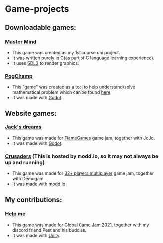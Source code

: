 # Game-projects

## Downloadable games:

### [Master Mind](https://github.com/Piratux/Game-projects/tree/main/Master%20Mind)
- This game was created as my 1st course uni project.
- It was written purely in C(as part of C language learning experience).
- It uses [SDL2](https://www.libsdl.org/) to render graphics.

### [PogChamp](https://github.com/Piratux/Game-projects/tree/main/Pogchamp)
- This "game" was created as a tool to help understand/solve mathematical problem which can be found [here](https://github.com/Piratux/Game-projects/blob/main/Pogchamp/Mathematical%20problem.txt).
- It was made with [Godot](https://godotengine.org/).

## Website games:

### [Jack's dreams](https://piratux.itch.io/jacks-dreams)
- This game was made for [FlameGames](https://itch.io/jam/flamegamesjam/rate/688977) game jam, together with JoJo.
- It was made with [Godot](https://godotengine.org/).

### [Crusaders](https://piratux.itch.io/crusaders) (This is hosted by modd.io, so it may not always be up and running)
- This game was made for [32+ players multiplayer](https://itch.io/jam/32-players-or-more-multiplayer-game-jam/rate/483737) game jam, together with Demogam.
- It was made with [modd.io](https://www.modd.io/)

## My contributions:

### [Help me](https://kevinandersson.itch.io/helpme)
- This game was made for [Global Game Jam 2021](https://globalgamejam.org/2021/games/help-me-3), together with my discord friend Pest and his buddies.
- It was made with [Unity](https://unity.com/).

